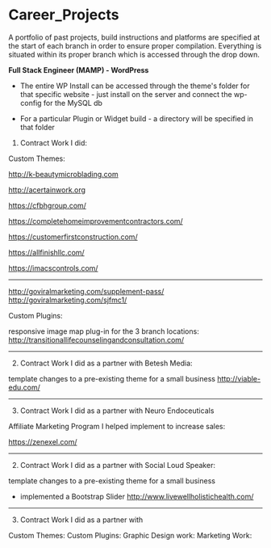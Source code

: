 # Career_Projects
A portfolio of past projects, build instructions and platforms are specified at the start of each branch in order to ensure proper compilation.  Everything is situated within its proper branch which is accessed through the drop down.

<b>Full Stack Engineer (MAMP) - WordPress</b>
- The entire WP Install can be accessed through the theme's folder for that specific website - just install on the server and connect the wp-config for the MySQL db

- For a particular Plugin or Widget build - a directory will be specified in that folder

1. Contract Work I did:


Custom Themes:

http://k-beautymicroblading.com

http://acertainwork.org 

https://cfbhgroup.com/

https://completehomeimprovementcontractors.com/

https://customerfirstconstruction.com/

https://allfinishllc.com/

https://imacscontrols.com/


<hr>




http://goviralmarketing.com/supplement-pass/
http://goviralmarketing.com/sjfmc1/


Custom Plugins:

responsive image map plug-in for the 3 branch locations:
http://transitionallifecounselingandconsultation.com/


<hr>


2. Contract Work I did as a partner with Betesh Media:


template changes to a pre-existing theme for a small business
http://viable-edu.com/


<hr>


3. Contract Work I did as a partner with Neuro Endoceuticals

Affiliate Marketing Program I helped implement to increase sales:

https://zenexel.com/


<hr>


2. Contract Work I did as a partner with Social Loud Speaker:


template changes to a pre-existing theme for a small business
* implemented a Bootstrap Slider
http://www.livewellholistichealth.com/


<hr>




3. Contract Work I did as a partner with

Custom Themes:
Custom Plugins:
Graphic Design work:
Marketing Work:





